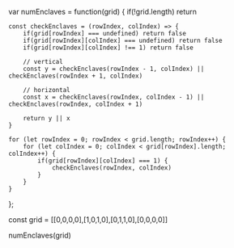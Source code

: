 var numEnclaves = function(grid) {
    if(!grid.length) return

    const checkEnclaves = (rowIndex, colIndex) => {
        if(grid[rowIndex] === undefined) return false
        if(grid[rowIndex][colIndex] === undefined) return false
        if(grid[rowIndex][colIndex] !== 1) return false

        // vertical
        const y = checkEnclaves(rowIndex - 1, colIndex) || checkEnclaves(rowIndex + 1, colIndex)
        
        // horizontal
        const x = checkEnclaves(rowIndex, colIndex - 1) || checkEnclaves(rowIndex, colIndex + 1)    

        return y || x
    }

    for (let rowIndex = 0; rowIndex < grid.length; rowIndex++) {
        for (let colIndex = 0; colIndex < grid[rowIndex].length; colIndex++) {
            if(grid[rowIndex][colIndex] === 1) {
                checkEnclaves(rowIndex, colIndex)
            }
        }
    }
};


const grid = [[0,0,0,0],[1,0,1,0],[0,1,1,0],[0,0,0,0]]

numEnclaves(grid)